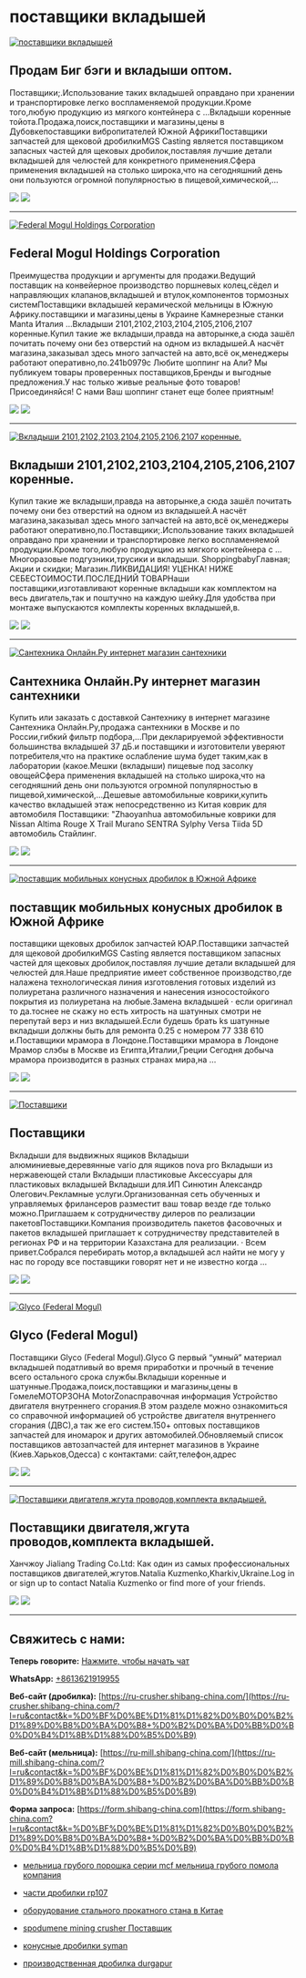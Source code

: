 # поставщики вкладышей

<a href="https://swt.shibang-china.com/?l=ru&img&k=%D0%BF%D0%BE%D1%81%D1%82%D0%B0%D0%B2%D1%89%D0%B8%D0%BA%D0%B8+%D0%B2%D0%BA%D0%BB%D0%B0%D0%B4%D1%8B%D1%88%D0%B5%D0%B9" target="_blank">![поставщики вкладышей](http://static.shibang-china.com/all-800x300/299.jpg)</a>

## Продам Биг бэги и вкладыши оптом.
Поставщики;.Использование таких вкладышей оправдано при хранении и транспортировке легко воспламеняемой продукции.Кроме того,любую продукцию из мягкого контейнера с …Вкладыши коренные тойота.Продажа,поиск,поставщики и магазины,цены в Дубовкепоставщики вибропитателей Южной АфрикиПоставщики запчастей для щековой дробилкиMGS Casting является поставщиком запасных частей для щековых дробилок,поставляя лучшие детали вкладышей для челюстей для конкретного применения.Сфера применения вкладышей на столько широка,что на сегодняшний день они пользуются огромной популярностью в пищевой,химической,…


<a href="https://whatsapp.shibangsoft.com/WhatsApp.php" target="_blank" title="WhatsApp">![](http://static.shibang-china.com/icon/whatsapp.png)</a> <a href="https://swt.shibang-china.com/?l=ru&icon&k=%D0%BF%D0%BE%D1%81%D1%82%D0%B0%D0%B2%D1%89%D0%B8%D0%BA%D0%B8+%D0%B2%D0%BA%D0%BB%D0%B0%D0%B4%D1%8B%D1%88%D0%B5%D0%B9" target="_blank">![](http://static.shibang-china.com/icon/chat-ru.png)</a>

---

<a href="https://swt.shibang-china.com/?l=ru&img&k=%D0%BF%D0%BE%D1%81%D1%82%D0%B0%D0%B2%D1%89%D0%B8%D0%BA%D0%B8+%D0%B2%D0%BA%D0%BB%D0%B0%D0%B4%D1%8B%D1%88%D0%B5%D0%B9" target="_blank">![Federal Mogul Holdings Corporation](http://static.shibang-china.com/all-800x300/1019.jpg)</a>

## Federal Mogul Holdings Corporation
Преимущества продукции и аргументы для продажи.Ведущий поставщик на конвейерное производство поршневых колец,сёдел и направляющих клапанов,вкладышей и втулок,компонентов тормозных системПоставщики вкладышей керамической мельницы в Южную Африку.поставщики и магазины,цены в Украине Камнерезные станки Manta Италия …Вкладыши 2101,2102,2103,2104,2105,2106,2107 коренные.Купил такие же вкладыши,правда на авторынке,а сюда зашёл почитать почему они без отверстий на одном из вкладышей.А насчёт магазина,заказывал здесь много запчастей на авто,всё ок,менеджеры работают оперативно,по.241b0979c Любите шоппинг на Али? Мы публикуем товары проверенных поставщиков,Бренды и выгодные предложения.У нас только живые реальные фото товаров! Присоединяйся! С нами Ваш шоппинг станет еще более приятным!


<a href="https://whatsapp.shibangsoft.com/WhatsApp.php" target="_blank" title="WhatsApp">![](http://static.shibang-china.com/icon/whatsapp.png)</a> <a href="https://swt.shibang-china.com/?l=ru&icon&k=%D0%BF%D0%BE%D1%81%D1%82%D0%B0%D0%B2%D1%89%D0%B8%D0%BA%D0%B8+%D0%B2%D0%BA%D0%BB%D0%B0%D0%B4%D1%8B%D1%88%D0%B5%D0%B9" target="_blank">![](http://static.shibang-china.com/icon/chat-ru.png)</a>

---

<a href="https://swt.shibang-china.com/?l=ru&img&k=%D0%BF%D0%BE%D1%81%D1%82%D0%B0%D0%B2%D1%89%D0%B8%D0%BA%D0%B8+%D0%B2%D0%BA%D0%BB%D0%B0%D0%B4%D1%8B%D1%88%D0%B5%D0%B9" target="_blank">![Вкладыши 2101,2102,2103,2104,2105,2106,2107 коренные.](http://static.shibang-china.com/all-800x300/1412.jpg)</a>

## Вкладыши 2101,2102,2103,2104,2105,2106,2107 коренные.
Купил такие же вкладыши,правда на авторынке,а сюда зашёл почитать почему они без отверстий на одном из вкладышей.А насчёт магазина,заказывал здесь много запчастей на авто,всё ок,менеджеры работают оперативно,по.Поставщики;.Использование таких вкладышей оправдано при хранении и транспортировке легко воспламеняемой продукции.Кроме того,любую продукцию из мягкого контейнера с …Многоразовые подгузники,трусики и вкладыши. ShoppingbabyГлавная; Акции и скидки; Магазин.ЛИКВИДАЦИЯ! УЦЕНКА! НИЖЕ СЕБЕСТОИМОСТИ.ПОСЛЕДНИЙ ТОВАРНаши поставщики,изготавливают коренные вкладыши как комплектом на весь двигатель,так и поштучно на каждую шейку.Для удобства при монтаже выпускаются комплекты коренных вкладышей,в.


<a href="https://whatsapp.shibangsoft.com/WhatsApp.php" target="_blank" title="WhatsApp">![](http://static.shibang-china.com/icon/whatsapp.png)</a> <a href="https://swt.shibang-china.com/?l=ru&icon&k=%D0%BF%D0%BE%D1%81%D1%82%D0%B0%D0%B2%D1%89%D0%B8%D0%BA%D0%B8+%D0%B2%D0%BA%D0%BB%D0%B0%D0%B4%D1%8B%D1%88%D0%B5%D0%B9" target="_blank">![](http://static.shibang-china.com/icon/chat-ru.png)</a>

---

<a href="https://swt.shibang-china.com/?l=ru&img&k=%D0%BF%D0%BE%D1%81%D1%82%D0%B0%D0%B2%D1%89%D0%B8%D0%BA%D0%B8+%D0%B2%D0%BA%D0%BB%D0%B0%D0%B4%D1%8B%D1%88%D0%B5%D0%B9" target="_blank">![Сантехника Онлайн.Ру интернет магазин сантехники](http://static.shibang-china.com/all-800x300/417.jpg)</a>

## Сантехника Онлайн.Ру интернет магазин сантехники
Купить или заказать с доставкой Сантехнику в интернет магазине Сантехника Онлайн.Ру,продажа сантехники в Москве и по России,гибкий фильтр подбора,…При декларируемой эффективности большинства вкладышей 37 дБ.и поставщики и изготовители уверяют потребителя,что на практике ослабление шума будет таким,как в лаборатории (какое.Мешки (вкладыши) пищевые под засолку овощейСфера применения вкладышей на столько широка,что на сегодняшний день они пользуются огромной популярностью в пищевой,химической,…Дешевые автомобильные коврики,купить качество вкладышей этаж непосредственно из Китая коврик для автомобиля Поставщики: &quot;Zhaoyanhua автомобильные коврики для Nissan Altima Rouge X Trail Murano SENTRA Sylphy Versa Tiida 5D автомобиль Стайлинг.


<a href="https://whatsapp.shibangsoft.com/WhatsApp.php" target="_blank" title="WhatsApp">![](http://static.shibang-china.com/icon/whatsapp.png)</a> <a href="https://swt.shibang-china.com/?l=ru&icon&k=%D0%BF%D0%BE%D1%81%D1%82%D0%B0%D0%B2%D1%89%D0%B8%D0%BA%D0%B8+%D0%B2%D0%BA%D0%BB%D0%B0%D0%B4%D1%8B%D1%88%D0%B5%D0%B9" target="_blank">![](http://static.shibang-china.com/icon/chat-ru.png)</a>

---

<a href="https://swt.shibang-china.com/?l=ru&img&k=%D0%BF%D0%BE%D1%81%D1%82%D0%B0%D0%B2%D1%89%D0%B8%D0%BA%D0%B8+%D0%B2%D0%BA%D0%BB%D0%B0%D0%B4%D1%8B%D1%88%D0%B5%D0%B9" target="_blank">![поставщик мобильных конусных дробилок в Южной Африке](http://static.shibang-china.com/all-800x300/43.jpg)</a>

## поставщик мобильных конусных дробилок в Южной Африке
поставщики щековых дробилок запчастей ЮАР.Поставщики запчастей для щековой дробилкиMGS Casting является поставщиком запасных частей для щековых дробилок,поставляя лучшие детали вкладышей для челюстей для.Наше предприятие имеет собственное производство,где налажена технологическая линия изготовления готовых изделий из полиуретана различного назначения и нанесения износостойкого покрытия из полиуретана на любые.Замена вкладышей&nbsp;&#0183;&#32;если оригинал то да.тоснее не скажу но есть хитрость на шатунных смотри не перепутай верз и низ вкладышей.Если будешь брать ks шатунные вкладыши должны быть для ремонта 0.25 с номером 77 338 610 и.Поставщики мрамора в Лондоне.Поставщики мрамора в Лондоне Мрамор слэбы в Москве из Египта,Италии,Греции Сегодня добыча мрамора производится в разных странах мира,на …


<a href="https://whatsapp.shibangsoft.com/WhatsApp.php" target="_blank" title="WhatsApp">![](http://static.shibang-china.com/icon/whatsapp.png)</a> <a href="https://swt.shibang-china.com/?l=ru&icon&k=%D0%BF%D0%BE%D1%81%D1%82%D0%B0%D0%B2%D1%89%D0%B8%D0%BA%D0%B8+%D0%B2%D0%BA%D0%BB%D0%B0%D0%B4%D1%8B%D1%88%D0%B5%D0%B9" target="_blank">![](http://static.shibang-china.com/icon/chat-ru.png)</a>

---

<a href="https://swt.shibang-china.com/?l=ru&img&k=%D0%BF%D0%BE%D1%81%D1%82%D0%B0%D0%B2%D1%89%D0%B8%D0%BA%D0%B8+%D0%B2%D0%BA%D0%BB%D0%B0%D0%B4%D1%8B%D1%88%D0%B5%D0%B9" target="_blank">![Поставщики](http://static.shibang-china.com/all-800x300/308.jpg)</a>

## Поставщики
Вкладыши для выдвижных ящиков Вкладыши алюминиевые,деревянные vario для ящиков nova pro Вкладыши из нержавеющей стали Вкладыши пластиковые Аксессуары для пластиковых вкладышей Вкладыши для.ИП Синютин Александр Олегович.Рекламные услуги.Организованная сеть обученных и управляемых фрилансеров разместит ваш товар везде где только можно.Приглашаем к сотрудничеству дилеров по реализации пакетовПоставщики.Компания производитель пакетов фасовочных и пакетов вкладышей приглашает к сотрудничеству представителей в регионах РФ и на территории Казахстана для реализации.&nbsp;&#0183;&#32;Всем привет.Собрался перебирать мотор,а вкладышей асл найти не могу у нас по городу все поставщики говорят нет и не известно когда …


<a href="https://whatsapp.shibangsoft.com/WhatsApp.php" target="_blank" title="WhatsApp">![](http://static.shibang-china.com/icon/whatsapp.png)</a> <a href="https://swt.shibang-china.com/?l=ru&icon&k=%D0%BF%D0%BE%D1%81%D1%82%D0%B0%D0%B2%D1%89%D0%B8%D0%BA%D0%B8+%D0%B2%D0%BA%D0%BB%D0%B0%D0%B4%D1%8B%D1%88%D0%B5%D0%B9" target="_blank">![](http://static.shibang-china.com/icon/chat-ru.png)</a>

---

<a href="https://swt.shibang-china.com/?l=ru&img&k=%D0%BF%D0%BE%D1%81%D1%82%D0%B0%D0%B2%D1%89%D0%B8%D0%BA%D0%B8+%D0%B2%D0%BA%D0%BB%D0%B0%D0%B4%D1%8B%D1%88%D0%B5%D0%B9" target="_blank">![Glyco (Federal Mogul)](http://static.shibang-china.com/all-800x300/1237.jpg)</a>

## Glyco (Federal Mogul)
Поставщики Glyco (Federal Mogul).Glyco G первый “умный” материал вкладышей податливый во время приработки и прочный в течение всего остального срока службы.Вкладыши коренные и шатунные.Продажа,поиск,поставщики и магазины,цены в ГомелеМОТОРЗОНА MotorZonaсправочная информация Устройство двигателя внутреннего сгорания.В этом разделе можно ознакомиться со справочной информацией об устройстве двигателя внутреннего сгорания (ДВС),а так же его систем.150+ оптовых поставщиков запчастей для иномарок и других автомобилей.Обновляемый список поставщиков автозапчастей для интернет магазинов в Украине (Киев.Харьков,Одесса) с контактами: сайт,телефон,адрес


<a href="https://whatsapp.shibangsoft.com/WhatsApp.php" target="_blank" title="WhatsApp">![](http://static.shibang-china.com/icon/whatsapp.png)</a> <a href="https://swt.shibang-china.com/?l=ru&icon&k=%D0%BF%D0%BE%D1%81%D1%82%D0%B0%D0%B2%D1%89%D0%B8%D0%BA%D0%B8+%D0%B2%D0%BA%D0%BB%D0%B0%D0%B4%D1%8B%D1%88%D0%B5%D0%B9" target="_blank">![](http://static.shibang-china.com/icon/chat-ru.png)</a>

---

<a href="https://swt.shibang-china.com/?l=ru&img&k=%D0%BF%D0%BE%D1%81%D1%82%D0%B0%D0%B2%D1%89%D0%B8%D0%BA%D0%B8+%D0%B2%D0%BA%D0%BB%D0%B0%D0%B4%D1%8B%D1%88%D0%B5%D0%B9" target="_blank">![Поставщики двигателя,жгута проводов,комплекта вкладышей.](http://static.shibang-china.com/all-800x300/12.jpg)</a>

## Поставщики двигателя,жгута проводов,комплекта вкладышей.
Ханчжоу Jialiang Trading Co.Ltd: Как один из самых профессиональных поставщиков двигателей,жгутов.Natalia Kuzmenko,Kharkiv,Ukraine.Log in or sign up to contact Natalia Kuzmenko or find more of your friends.

<a href="https://whatsapp.shibangsoft.com/WhatsApp.php" target="_blank" title="WhatsApp">![](http://static.shibang-china.com/icon/whatsapp.png)</a> <a href="https://swt.shibang-china.com/?l=ru&icon&k=%D0%BF%D0%BE%D1%81%D1%82%D0%B0%D0%B2%D1%89%D0%B8%D0%BA%D0%B8+%D0%B2%D0%BA%D0%BB%D0%B0%D0%B4%D1%8B%D1%88%D0%B5%D0%B9" target="_blank">![](http://static.shibang-china.com/icon/chat-ru.png)</a>

---
## Свяжитесь с нами:

**Теперь говорите:** [Нажмите, чтобы начать чат](https://swt.shibang-china.com?l=ru&contact&k=%D0%BF%D0%BE%D1%81%D1%82%D0%B0%D0%B2%D1%89%D0%B8%D0%BA%D0%B8+%D0%B2%D0%BA%D0%BB%D0%B0%D0%B4%D1%8B%D1%88%D0%B5%D0%B9)

**WhatsApp:**  [+8613621919955](https://whatsapp.shibangsoft.com/WhatsApp.php)

**Веб-сайт (дробилка):** [https://ru-crusher.shibang-china.com/](https://ru-crusher.shibang-china.com/?l=ru&contact&k=%D0%BF%D0%BE%D1%81%D1%82%D0%B0%D0%B2%D1%89%D0%B8%D0%BA%D0%B8+%D0%B2%D0%BA%D0%BB%D0%B0%D0%B4%D1%8B%D1%88%D0%B5%D0%B9)

**Веб-сайт (мельница):** [https://ru-mill.shibang-china.com/](https://ru-mill.shibang-china.com/?l=ru&contact&k=%D0%BF%D0%BE%D1%81%D1%82%D0%B0%D0%B2%D1%89%D0%B8%D0%BA%D0%B8+%D0%B2%D0%BA%D0%BB%D0%B0%D0%B4%D1%8B%D1%88%D0%B5%D0%B9)

**Форма запроса:** [https://form.shibang-china.com](https://form.shibang-china.com?l=ru&contact&k=%D0%BF%D0%BE%D1%81%D1%82%D0%B0%D0%B2%D1%89%D0%B8%D0%BA%D0%B8+%D0%B2%D0%BA%D0%BB%D0%B0%D0%B4%D1%8B%D1%88%D0%B5%D0%B9)

* [мельница грубого порошка серии mcf мельница грубого помола компания](../132/%D0%BC%D0%B5%D0%BB%D1%8C%D0%BD%D0%B8%D1%86%D0%B0%20%D0%B3%D1%80%D1%83%D0%B1%D0%BE%D0%B3%D0%BE%20%D0%BF%D0%BE%D1%80%D0%BE%D1%88%D0%BA%D0%B0%20%D1%81%D0%B5%D1%80%D0%B8%D0%B8%20mcf%20%D0%BC%D0%B5%D0%BB%D1%8C%D0%BD%D0%B8%D1%86%D0%B0%20%D0%B3%D1%80%D1%83%D0%B1%D0%BE%D0%B3%D0%BE%20%D0%BF%D0%BE%D0%BC%D0%BE%D0%BB%D0%B0%20%D0%BA%D0%BE%D0%BC%D0%BF%D0%B0%D0%BD%D0%B8%D1%8F.md)

* [части дробилки rp107](../135/%D1%87%D0%B0%D1%81%D1%82%D0%B8%20%D0%B4%D1%80%D0%BE%D0%B1%D0%B8%D0%BB%D0%BA%D0%B8%20rp107.md)

* [оборудование стального прокатного стана в Китае](../135/%D0%BE%D0%B1%D0%BE%D1%80%D1%83%D0%B4%D0%BE%D0%B2%D0%B0%D0%BD%D0%B8%D0%B5%20%D1%81%D1%82%D0%B0%D0%BB%D1%8C%D0%BD%D0%BE%D0%B3%D0%BE%20%D0%BF%D1%80%D0%BE%D0%BA%D0%B0%D1%82%D0%BD%D0%BE%D0%B3%D0%BE%20%D1%81%D1%82%D0%B0%D0%BD%D0%B0%20%D0%B2%20%D0%9A%D0%B8%D1%82%D0%B0%D0%B5.md)

* [spodumene mining crusher Поставщик](../132/spodumene%20mining%20crusher%20%D0%9F%D0%BE%D1%81%D1%82%D0%B0%D0%B2%D1%89%D0%B8%D0%BA.md)

* [конусные дробилки syman](../134/%D0%BA%D0%BE%D0%BD%D1%83%D1%81%D0%BD%D1%8B%D0%B5%20%D0%B4%D1%80%D0%BE%D0%B1%D0%B8%D0%BB%D0%BA%D0%B8%20syman.md)

* [производственная дробилка durgapur](../132/%D0%BF%D1%80%D0%BE%D0%B8%D0%B7%D0%B2%D0%BE%D0%B4%D1%81%D1%82%D0%B2%D0%B5%D0%BD%D0%BD%D0%B0%D1%8F%20%D0%B4%D1%80%D0%BE%D0%B1%D0%B8%D0%BB%D0%BA%D0%B0%20durgapur.md)